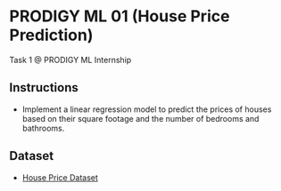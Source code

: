 # PRODIGY ML 01 (House Price Prediction)
Task 1 @ PRODIGY ML Internship

## Instructions
- Implement a linear regression model to predict the prices of houses based on their square footage and the number of bedrooms and bathrooms.
 
## Dataset
- [House Price Dataset](https://www.kaggle.com/c/house-prices-advanced-regression-techniques/data)
